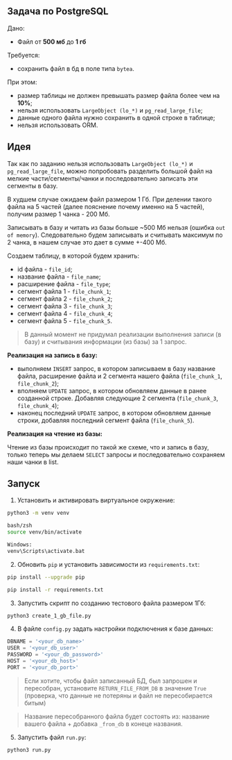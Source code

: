 ## Задача по PostgreSQL
Дано:
- Файл от **500 мб** до **1 гб**

Требуется:
- сохранить файл в бд в поле типа `bytea`.

При этом:
- размер таблицы не должен превышать размер файла более чем на **10%**;
- нельзя использовать `LargeObject (lo_*)` и `pg_read_large_file`;
- данные одного файла нужно сохранить в одной строке в таблице;
- нельзя использовать ORM.


## Идея
Так как по заданию нельзя использовать `LargeObject (lo_*)` и `pg_read_large_file`, можно попробовать разделить большой файл на мелкие части/сегменты/чанки и последовательно записать эти сегменты в базу.

В худшем случае ожидаем файл размером 1 Гб. При делении такого файла на 5 частей (далее пояснение почему именно на 5 частей), получим размер 1 чанка - 200 Мб.

Записывать в базу и читать из базы больше ~500 Мб нельзя (ошибка `out of memory`). Следовательно будем записывать и считывать максимум по 2 чанка, в нашем случае это дает в сумме +-400 Мб.

Создаем таблицу, в которой будем хранить:
- id файла - `file_id`;
- название файла - `file_name`;
- расширение файла - `file_type`;
- сегмент файла 1 - `file_chunk_1`;
- сегмент файла 2 - `file_chunk_2`;
- сегмент файла 3 - `file_chunk_3`;
- сегмент файла 4 - `file_chunk_4`;
- сегмент файла 5 - `file_chunk_5`.

> В данный момент не придумал реализации выполнения записи (в базу) и считывания информации (из базы) за 1 запрос.

**Реализация на запись в базу:**
- выполняем `INSERT` запрос, в котором записываем в базу название файла, расширение файла и 2 сегмента нашего файла (`file_chunk_1`, `file_chunk_2`);
- вполняем `UPDATE` запрос, в котором обновляем данные в ранее созданной строке. Добавляя следующие 2 сегмента (`file_chunk_3`, `file_chunk_4`);
- наконец последний `UPDATE` запрос, в котором обновляем данные строки, добавляя последний сегмент файла (`file_chunk_5`).

**Реализация на чтение из базы:**

Чтение из базы происходит по такой же схеме, что и запись в базу, только теперь мы делаем `SELECT` запросы и последовательно сохраняем наши чанки в list.

## Запуск

1. Установить и активировать виртуальное окружение:
```bash
python3 -m venv venv

bash/zsh
source venv/bin/activate

Windows:
venv\Scripts\activate.bat
```

2. Обновить `pip` и установить зависимости из `requirements.txt`:
```bash
pip install --upgrade pip

pip install -r requirements.txt
```

3. Запустить скрипт по созданию тестового файла размером 1Гб:
```bash
python3 create_1_gb_file.py
```

4. В файле `config.py` задать настройки подключения к базе данных:
```python
DBNAME = '<your_db_name>'
USER = '<your_db_user>'
PASSWORD = '<your_db_password>'
HOST = '<your_db_host>'
PORT = '<your_db_port>'
```
> Если хотите, чтобы файл записанный БД, был запрошен и пересобран, установите `RETURN_FILE_FROM_DB` в значение `True` (проверка, что данные не потеряны и файл не пересобирается битым)

> Название пересобранного файла будет состоять из: название вашего файла + добавка `_from_db` в конеце названия.

5. Запустить файл `run.py`:
```bash
python3 run.py
```
